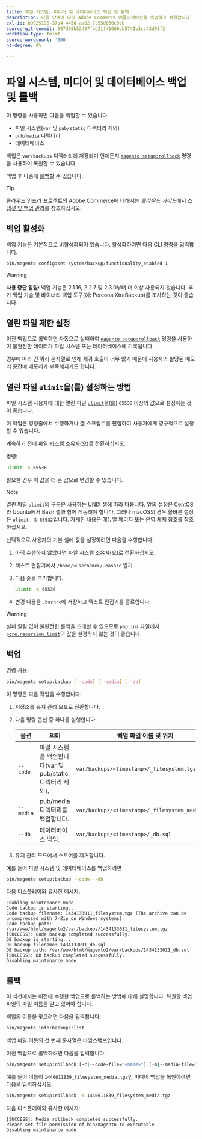 ```yaml
---
title: 파일 시스템, 미디어 및 데이터베이스 백업 및 롤백
description: 다음 단계에 따라 Adobe Commerce 애플리케이션을 백업하고 복원합니다.
exl-id: b9925198-37b4-4456-aa82-7c55d060c9eb
source-git-commit: 987d65b52437fbd21f41600bb5741b3cc43d01f3
workflow-type: tm+mt
source-wordcount: '506'
ht-degree: 0%

---
```


# 파일 시스템, 미디어 및 데이터베이스 백업 및 롤백

이 명령을 사용하면 다음을 백업할 수 있습니다.

* 파일 시스템(`var` 및 `pub/static` 디렉터리 제외)
* `pub/media` 디렉터리
* 데이터베이스

백업은 `var/backups` 디렉터리에 저장되며 언제든지 [`magento setup:rollback`](uninstall-modules.md#roll-back-the-file-system-database-or-media-files) 명령을 사용하여 복원할 수 있습니다.

백업 후 나중에 [롤백](#rollback)할 수 있습니다.

>[!TIP]
>
>클라우드 인프라 프로젝트의 Adobe Commerce에 대해서는 _클라우드 가이드_&#x200B;에서 [스냅샷 및 백업 관리](https://experienceleague.adobe.com/ko/docs/commerce-cloud-service/user-guide/develop/storage/snapshots)를 참조하십시오.

## 백업 활성화

백업 기능은 기본적으로 비활성화되어 있습니다. 활성화하려면 다음 CLI 명령을 입력합니다.

```bash
bin/magento config:set system/backup/functionality_enabled 1
```

>[!WARNING]
>
>**사용 중단 알림:**
>백업 기능은 2.1.16, 2.2.7 및 2.3.0부터 더 이상 사용되지 않습니다. 추가 백업 기술 및 바이너리 백업 도구(예: Percona XtraBackup)를 조사하는 것이 좋습니다.

## 열린 파일 제한 설정

이전 백업으로 롤백하면 자동으로 실패하여 [`magento setup:rollback`](uninstall-modules.md#roll-back-the-file-system-database-or-media-files) 명령을 사용하여 불완전한 데이터가 파일 시스템 또는 데이터베이스에 기록됩니다.

경우에 따라 긴 쿼리 문자열로 인해 재귀 호출이 너무 많기 때문에 사용자의 할당된 메모리 공간에 메모리가 부족해지기도 합니다.

## 열린 파일 `ulimit`을(를) 설정하는 방법

파일 시스템 사용자에 대한 열린 파일 [`ulimit`](https://ss64.com/bash/ulimit.html)을(를) `65536` 이상의 값으로 설정하는 것이 좋습니다.

이 작업은 명령줄에서 수행하거나 셸 스크립트를 편집하여 사용자에게 영구적으로 설정할 수 있습니다.

계속하기 전에 [파일 시스템 소유자](../prerequisites/file-system/overview.md)(으)로 전환하십시오.

명령:

```bash
ulimit -s 65536
```

필요한 경우 이 값을 더 큰 값으로 변경할 수 있습니다.

>[!NOTE]
>
>열린 파일 `ulimit`의 구문은 사용하는 UNIX 셸에 따라 다릅니다. 앞의 설정은 CentOS와 Ubuntu에서 Bash 셸과 함께 작동해야 합니다. 그러나 macOS의 경우 올바른 설정은 `ulimit -S 65532`입니다. 자세한 내용은 매뉴얼 페이지 또는 운영 체제 참조를 참조하십시오.

선택적으로 사용자의 기본 셸에 값을 설정하려면 다음을 수행합니다.

1. 아직 수행하지 않았다면 [파일 시스템 소유자](../prerequisites/file-system/overview.md)(으)로 전환하십시오.
1. 텍스트 편집기에서 `/home/<username>/.bashrc` 열기
1. 다음 줄을 추가합니다.

   ```bash
   ulimit -s 65536
   ```

1. 변경 내용을 `.bashrc`에 저장하고 텍스트 편집기를 종료합니다.

>[!WARNING]
>
>실패 알림 없이 불완전한 롤백을 초래할 수 있으므로 `php.ini` 파일에서 [`pcre.recursion_limit`](https://www.php.net/manual/en/pcre.configuration.php)의 값을 설정하지 않는 것이 좋습니다.

## 백업

명령 사용:

```bash
bin/magento setup:backup [--code] [--media] [--db]
```

이 명령은 다음 작업을 수행합니다.

1. 저장소를 유지 관리 모드로 전환합니다.
1. 다음 명령 옵션 중 하나를 실행합니다.

   | 옵션 | 의미 | 백업 파일 이름 및 위치 |
   |--- |--- |--- |
   | `--code` | 파일 시스템을 백업합니다(var 및 pub/static 디렉터리 제외). | `var/backups/<timestamp>/_filesystem.tgz` |
   | `--media` | pub/media 디렉터리를 백업합니다. | `var/backups/<timestamp>/_filesystem_media.tgz` |
   | `--db` | 데이터베이스 백업. | `var/backups/<timestamp>/_db.sql` |

1. 유지 관리 모드에서 스토어를 제거합니다.

예를 들어 파일 시스템 및 데이터베이스를 백업하려면

```bash
bin/magento setup:backup --code --db
```

다음 디스플레이와 유사한 메시지:

```
Enabling maintenance mode
Code backup is starting...
Code backup filename: 1434133011_filesystem.tgz (The archive can be uncompressed with 7-Zip on Windows systems)
Code backup path: /var/www/html/magento2/var/backups/1434133011_filesystem.tgz
[SUCCESS]: Code backup completed successfully.
DB backup is starting...
DB backup filename: 1434133011_db.sql
DB backup path: /var/www/html/magento2/var/backups/1434133011_db.sql
[SUCCESS]: DB backup completed successfully.
Disabling maintenance mode
```

## 롤백

이 섹션에서는 이전에 수행한 백업으로 롤백하는 방법에 대해 설명합니다. 복원할 백업 파일의 파일 이름을 알고 있어야 합니다.

백업의 이름을 찾으려면 다음을 입력합니다.

```bash
bin/magento info:backups:list
```

백업 파일 이름의 첫 번째 문자열은 타임스탬프입니다.

이전 백업으로 롤백하려면 다음을 입력합니다.

```bash
bin/magento setup:rollback [-c|--code-file="<name>"] [-m|--media-file="<name>"] [-d|--db-file="<name>"]
```

예를 들어 이름이 `1440611839_filesystem_media.tgz`인 미디어 백업을 복원하려면 다음을 입력하십시오.

```bash
bin/magento setup:rollback -m 1440611839_filesystem_media.tgz
```

다음 디스플레이와 유사한 메시지:

```
[SUCCESS]: Media rollback completed successfully.
Please set file permission of bin/magento to executable
Disabling maintenance mode
```
